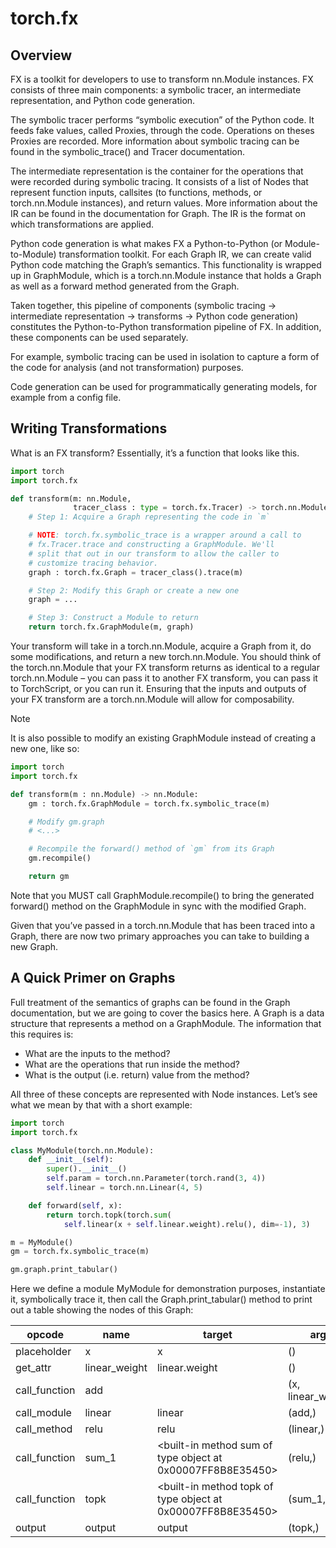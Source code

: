 # torch.fx

## Overview

FX is a toolkit for developers to use to transform nn.Module instances. FX consists of three main components: a symbolic tracer, an intermediate representation, and Python code generation. 

The symbolic tracer performs “symbolic execution” of the Python code. It feeds fake values, called Proxies, through the code. Operations on theses Proxies are recorded. More information about symbolic tracing can be found in the symbolic_trace() and Tracer documentation.

The intermediate representation is the container for the operations that were recorded during symbolic tracing. It consists of a list of Nodes that represent function inputs, callsites (to functions, methods, or torch.nn.Module instances), and return values. More information about the IR can be found in the documentation for Graph. The IR is the format on which transformations are applied.

Python code generation is what makes FX a Python-to-Python (or Module-to-Module) transformation toolkit. For each Graph IR, we can create valid Python code matching the Graph’s semantics. This functionality is wrapped up in GraphModule, which is a torch.nn.Module instance that holds a Graph as well as a forward method generated from the Graph.

Taken together, this pipeline of components (symbolic tracing -> intermediate representation -> transforms -> Python code generation) constitutes the Python-to-Python transformation pipeline of FX. In addition, these components can be used separately. 

For example, symbolic tracing can be used in isolation to capture a form of the code for analysis (and not transformation) purposes. 

Code generation can be used for programmatically generating models, for example from a config file. 


## Writing Transformations

What is an FX transform? Essentially, it’s a function that looks like this.

```python
import torch
import torch.fx

def transform(m: nn.Module,
              tracer_class : type = torch.fx.Tracer) -> torch.nn.Module:
    # Step 1: Acquire a Graph representing the code in `m`

    # NOTE: torch.fx.symbolic_trace is a wrapper around a call to
    # fx.Tracer.trace and constructing a GraphModule. We'll
    # split that out in our transform to allow the caller to
    # customize tracing behavior.
    graph : torch.fx.Graph = tracer_class().trace(m)

    # Step 2: Modify this Graph or create a new one
    graph = ...

    # Step 3: Construct a Module to return
    return torch.fx.GraphModule(m, graph)
```

Your transform will take in a torch.nn.Module, acquire a Graph from it, do some modifications, and return a new torch.nn.Module. You should think of the torch.nn.Module that your FX transform returns as identical to a regular torch.nn.Module – you can pass it to another FX transform, you can pass it to TorchScript, or you can run it. Ensuring that the inputs and outputs of your FX transform are a torch.nn.Module will allow for composability.

Note

It is also possible to modify an existing GraphModule instead of creating a new one, like so:

```python
import torch
import torch.fx

def transform(m : nn.Module) -> nn.Module:
    gm : torch.fx.GraphModule = torch.fx.symbolic_trace(m)

    # Modify gm.graph
    # <...>

    # Recompile the forward() method of `gm` from its Graph
    gm.recompile()

    return gm
```

Note that you MUST call GraphModule.recompile() to bring the generated forward() method on the GraphModule in sync with the modified Graph.

Given that you’ve passed in a torch.nn.Module that has been traced into a Graph, there are now two primary approaches you can take to building a new Graph.

## A Quick Primer on Graphs

Full treatment of the semantics of graphs can be found in the Graph documentation, but we are going to cover the basics here. A Graph is a data structure that represents a method on a GraphModule. The information that this requires is:

 - What are the inputs to the method?
 - What are the operations that run inside the method?
 - What is the output (i.e. return) value from the method?

All three of these concepts are represented with Node instances. Let’s see what we mean by that with a short example:

```python
import torch
import torch.fx

class MyModule(torch.nn.Module):
    def __init__(self):
        super().__init__()
        self.param = torch.nn.Parameter(torch.rand(3, 4))
        self.linear = torch.nn.Linear(4, 5)

    def forward(self, x):
        return torch.topk(torch.sum(
            self.linear(x + self.linear.weight).relu(), dim=-1), 3)

m = MyModule()
gm = torch.fx.symbolic_trace(m)

gm.graph.print_tabular()
```

Here we define a module MyModule for demonstration purposes, instantiate it, symbolically trace it, then call the Graph.print_tabular() method to print out a table showing the nodes of this Graph:

opcode        | name          | target                                                      | args               | kwargs      |
------------- | ------------- | ----------------------------------------------------------- | ------------------ | ----------- |
placeholder   | x             | x                                                           | ()                 | {}          |
get_attr      | linear_weight | linear.weight                                               | ()                 | {}          |
call_function | add           | <built-in function add>                                     | (x, linear_weight) | {}          |
call_module   | linear        | linear                                                      | (add,)             | {}          |
call_method   | relu          | relu                                                        | (linear,)          | {}          |
call_function | sum_1         | <built-in method sum of type object at 0x00007FF8B8E35450>  | (relu,)            | {'dim': -1} |
call_function | topk          | <built-in method topk of type object at 0x00007FF8B8E35450> | (sum_1, 3)         | {}          |
output        | output        | output                                                      | (topk,)            | {}          |
